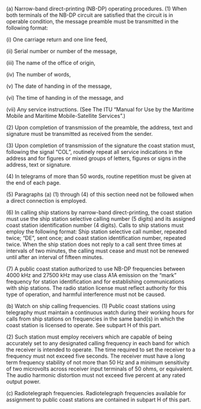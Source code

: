 (a) Narrow-band direct-printing (NB-DP) operating procedures. (1) When both terminals of the NB-DP circuit are satisfied that the circuit is in operable condition, the message preamble must be transmitted in the following format:

(i) One carriage return and one line feed,

(ii) Serial number or number of the message,

(iii) The name of the office of origin,

(iv) The number of words,

(v) The date of handing in of the message,

(vi) The time of handing in of the message, and

(vii) Any service instructions. (See The ITU “Manual for Use by the Maritime Mobile and Maritime Mobile-Satellite Services”.)

(2) Upon completion of transmission of the preamble, the address, text and signature must be transmitted as received from the sender.

(3) Upon completion of transmission of the signature the coast station must, following the signal “COL”, routinely repeat all service indications in the address and for figures or mixed groups of letters, figures or signs in the address, text or signature.

(4) In telegrams of more than 50 words, routine repetition must be given at the end of each page.

(5) Paragraphs (a) (1) through (4) of this section need not be followed when a direct connection is employed.

(6) In calling ship stations by narrow-band direct-printing, the coast station must use the ship station selective calling number (5 digits) and its assigned coast station identification number (4 digits). Calls to ship stations must employ the following format: Ship station selective call number, repeated twice; “DE”, sent once; and coast station identification number, repeated twice. When the ship station does not reply to a call sent three times at intervals of two minutes, the calling must cease and must not be renewed until after an interval of fifteen minutes.
                

(7) A public coast station authorized to use NB-DP frequencies between 4000 kHz and 27500 kHz may use class A1A emission on the “mark” frequency for station identification and for establishing communications with ship stations. The radio station license must reflect authority for this type of operation, and harmful interference must not be caused.

(b) Watch on ship calling frequencies. (1) Public coast stations using telegraphy must maintain a continuous watch during their working hours for calls from ship stations on frequencies in the same band(s) in which the coast station is licensed to operate. See subpart H of this part.

(2) Such station must employ receivers which are capable of being accurately set to any designated calling frequency in each band for which the receiver is intended to operate. The time required to set the receiver to a frequency must not exceed five seconds. The receiver must have a long term frequency stability of not more than 50 Hz and a minimum sensitivity of two microvolts across receiver input terminals of 50 ohms, or equivalent. The audio harmonic distortion must not exceed five percent at any rated output power.

(c) Radiotelegraph frequencies. Radiotelegraph frequencies available for assignment to public coast stations are contained in subpart H of this part.

